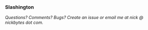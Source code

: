 ### Slashington

_Questions? Comments? Bugs? Create an issue or email me at nick @ nickbytes dot com._
